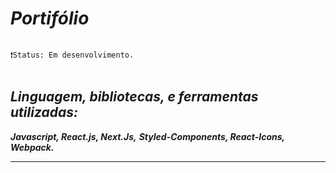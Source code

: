 # ***Portifólio***

```

❗Status: Em desenvolvimento.


```
## ***Linguagem, bibliotecas, e ferramentas utilizadas:***

***Javascript, React.js, Next.Js,***
***Styled-Components, React-Icons, Webpack.***

---

